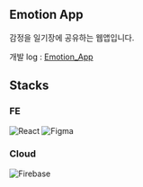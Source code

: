 ## Emotion App

감정을 일기장에 공유하는 웹앱입니다.

개발 log : [Emotion_App](https://reinvented-specialist-02e.notion.site/Emotion-Diary-1f6e695a8dba4c0ea1c9d36efc7cf40e)

## Stacks

### FE

![React](https://img.shields.io/badge/react-%2320232a.svg?style=for-the-badge&logo=react&logoColor=%2361DAFB)
![Figma](https://img.shields.io/badge/figma-%23F24E1E.svg?style=for-the-badge&logo=figma&logoColor=white)

### Cloud

![Firebase](https://img.shields.io/badge/firebase-%23039BE5.svg?style=for-the-badge&logo=firebase)
